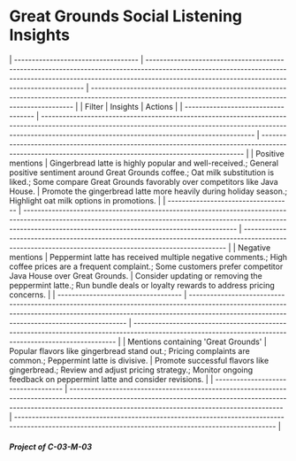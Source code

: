 # Great Grounds Social Listening Insights

| ----------------------------------- | ------------------------------------------------------------------------------------------------------------------------------------------------------------------------------------------------------------------------ | ------------------------------------------------------------------------------------------------------------------------------------------------------- |
| Filter                              | Insights                                                                                                                                                                                                                 | Actions                                                                                                                                                 |
| ----------------------------------- | ------------------------------------------------------------------------------------------------------------------------------------------------------------------------------------------------------------------------ | ------------------------------------------------------------------------------------------------------------------------------------------------------- |
| Positive mentions                   | Gingerbread latte is highly popular and well-received.; General positive sentiment around Great Grounds coffee.; Oat milk substitution is liked.; Some compare Great Grounds favorably over competitors like Java House. | Promote the gingerbread latte more heavily during holiday season.; Highlight oat milk options in promotions.                                            |
| ----------------------------------- | ------------------------------------------------------------------------------------------------------------------------------------------------------------------------------------------------------------------------ | ------------------------------------------------------------------------------------------------------------------------------------------------------- |
| Negative mentions                   | Peppermint latte has received multiple negative comments.; High coffee prices are a frequent complaint.; Some customers prefer competitor Java House over Great Grounds.                                                 | Consider updating or removing the peppermint latte.; Run bundle deals or loyalty rewards to address pricing concerns.                                   |
| ----------------------------------- | ------------------------------------------------------------------------------------------------------------------------------------------------------------------------------------------------------------------------ | ------------------------------------------------------------------------------------------------------------------------------------------------------- |
| Mentions containing 'Great Grounds' | Popular flavors like gingerbread stand out.; Pricing complaints are common.; Peppermint latte is divisive.                                                                                                               | Promote successful flavors like gingerbread.; Review and adjust pricing strategy.; Monitor ongoing feedback on peppermint latte and consider revisions. |
| ----------------------------------- | ------------------------------------------------------------------------------------------------------------------------------------------------------------------------------------------------------------------------ | ------------------------------------------------------------------------------------------------------------------------------------------------------- |



##### Project of C-03-M-03



